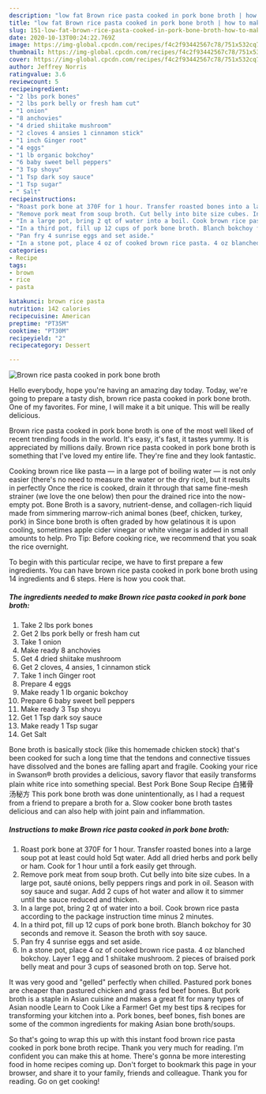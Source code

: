 ```yaml
---
description: "low fat Brown rice pasta cooked in pork bone broth | how to make the best Brown rice pasta cooked in pork bone broth"
title: "low fat Brown rice pasta cooked in pork bone broth | how to make the best Brown rice pasta cooked in pork bone broth"
slug: 151-low-fat-brown-rice-pasta-cooked-in-pork-bone-broth-how-to-make-the-best-brown-rice-pasta-cooked-in-pork-bone-broth
date: 2020-10-13T00:24:22.769Z
image: https://img-global.cpcdn.com/recipes/f4c2f93442567c78/751x532cq70/brown-rice-pasta-cooked-in-pork-bone-broth-recipe-main-photo.jpg
thumbnail: https://img-global.cpcdn.com/recipes/f4c2f93442567c78/751x532cq70/brown-rice-pasta-cooked-in-pork-bone-broth-recipe-main-photo.jpg
cover: https://img-global.cpcdn.com/recipes/f4c2f93442567c78/751x532cq70/brown-rice-pasta-cooked-in-pork-bone-broth-recipe-main-photo.jpg
author: Jeffrey Norris
ratingvalue: 3.6
reviewcount: 5
recipeingredient:
- "2 lbs pork bones"
- "2 lbs pork belly or fresh ham cut"
- "1 onion"
- "8 anchovies"
- "4 dried shiitake mushroom"
- "2 cloves 4 ansies 1 cinnamon stick"
- "1 inch Ginger root"
- "4 eggs"
- "1 lb organic bokchoy"
- "6 baby sweet bell peppers"
- "3 Tsp shoyu"
- "1 Tsp dark soy sauce"
- "1 Tsp sugar"
- " Salt"
recipeinstructions:
- "Roast pork bone at 370F for 1 hour. Transfer roasted bones into a large soup pot at least could hold 5qt water. Add all dried herbs and pork belly or ham. Cook for 1 hour until a fork easily get through."
- "Remove pork meat from soup broth. Cut belly into bite size cubes. In a large pot, sauté onions, belly peppers rings and pork in oil. Season with soy sauce and sugar. Add 2 cups of hot water and allow it to simmer until the sauce reduced and thicken."
- "In a large pot, bring 2 qt of water into a boil. Cook brown rice pasta according to the package instruction time minus 2 minutes."
- "In a third pot, fill up 12 cups of pork bone broth. Blanch bokchoy for 30 seconds and remove it. Season the broth with soy sauce."
- "Pan fry 4 sunrise eggs and set aside."
- "In a stone pot, place 4 oz of cooked brown rice pasta. 4 oz blanched bokchoy. Layer 1 egg and 1 shiitake mushroom. 2 pieces of braised pork belly meat and pour 3 cups of seasoned broth on top. Serve hot."
categories:
- Recipe
tags:
- brown
- rice
- pasta

katakunci: brown rice pasta 
nutrition: 142 calories
recipecuisine: American
preptime: "PT35M"
cooktime: "PT30M"
recipeyield: "2"
recipecategory: Dessert

---
```



![Brown rice pasta cooked in pork bone broth](https://img-global.cpcdn.com/recipes/f4c2f93442567c78/751x532cq70/brown-rice-pasta-cooked-in-pork-bone-broth-recipe-main-photo.jpg)

Hello everybody, hope you're having an amazing day today. Today, we're going to prepare a tasty dish, brown rice pasta cooked in pork bone broth. One of my favorites. For mine, I will make it a bit unique. This will be really delicious.

Brown rice pasta cooked in pork bone broth is one of the most well liked of recent trending foods in the world. It's easy, it's fast, it tastes yummy. It is appreciated by millions daily. Brown rice pasta cooked in pork bone broth is something that I've loved my entire life. They're fine and they look fantastic.

Cooking brown rice like pasta — in a large pot of boiling water — is not only easier (there&#39;s no need to measure the water or the dry rice), but it results in perfectly Once the rice is cooked, drain it through that same fine-mesh strainer (we love the one below) then pour the drained rice into the now-empty pot. Bone Broth is a savory, nutrient-dense, and collagen-rich liquid made from simmering marrow-rich animal bones (beef, chicken, turkey, pork) in Since bone broth is often graded by how gelatinous it is upon cooling, sometimes apple cider vinegar or white vinegar is added in small amounts to help. Pro Tip: Before cooking rice, we recommend that you soak the rice overnight.


To begin with this particular recipe, we have to first prepare a few ingredients. You can have brown rice pasta cooked in pork bone broth using 14 ingredients and 6 steps. Here is how you cook that.

<!--inarticleads1-->

##### The ingredients needed to make Brown rice pasta cooked in pork bone broth:

1. Take 2 lbs pork bones
1. Get 2 lbs pork belly or fresh ham cut
1. Take 1 onion
1. Make ready 8 anchovies
1. Get 4 dried shiitake mushroom
1. Get 2 cloves, 4 ansies, 1 cinnamon stick
1. Take 1 inch Ginger root
1. Prepare 4 eggs
1. Make ready 1 lb organic bokchoy
1. Prepare 6 baby sweet bell peppers
1. Make ready 3 Tsp shoyu
1. Get 1 Tsp dark soy sauce
1. Make ready 1 Tsp sugar
1. Get  Salt


Bone broth is basically stock (like this homemade chicken stock) that&#39;s been cooked for such a long time that the tendons and connective tissues have dissolved and the bones are falling apart and fragile. Cooking your rice in Swanson® broth provides a delicious, savory flavor that easily transforms plain white rice into something special. Best Pork Bone Soup Recipe 白猪骨汤秘方 This pork bone broth was done unintentionally, as I had a request from a friend to prepare a broth for a. Slow cooker bone broth tastes delicious and can also help with joint pain and inflammation. 

<!--inarticleads2-->

##### Instructions to make Brown rice pasta cooked in pork bone broth:

1. Roast pork bone at 370F for 1 hour. Transfer roasted bones into a large soup pot at least could hold 5qt water. Add all dried herbs and pork belly or ham. Cook for 1 hour until a fork easily get through.
1. Remove pork meat from soup broth. Cut belly into bite size cubes. In a large pot, sauté onions, belly peppers rings and pork in oil. Season with soy sauce and sugar. Add 2 cups of hot water and allow it to simmer until the sauce reduced and thicken.
1. In a large pot, bring 2 qt of water into a boil. Cook brown rice pasta according to the package instruction time minus 2 minutes.
1. In a third pot, fill up 12 cups of pork bone broth. Blanch bokchoy for 30 seconds and remove it. Season the broth with soy sauce.
1. Pan fry 4 sunrise eggs and set aside.
1. In a stone pot, place 4 oz of cooked brown rice pasta. 4 oz blanched bokchoy. Layer 1 egg and 1 shiitake mushroom. 2 pieces of braised pork belly meat and pour 3 cups of seasoned broth on top. Serve hot.


It was very good and &#34;gelled&#34; perfectly when chilled. Pastured pork bones are cheaper than pastured chicken and grass fed beef bones. But pork broth is a staple in Asian cuisine and makes a great fit for many types of Asian noodle Learn to Cook Like a Farmer! Get my best tips &amp; recipes for transforming your kitchen into a. Pork bones, beef bones, fish bones are some of the common ingredients for making Asian bone broth/soups. 

So that's going to wrap this up with this instant food brown rice pasta cooked in pork bone broth recipe. Thank you very much for reading. I'm confident you can make this at home. There's gonna be more interesting food in home recipes coming up. Don't forget to bookmark this page in your browser, and share it to your family, friends and colleague. Thank you for reading. Go on get cooking!

